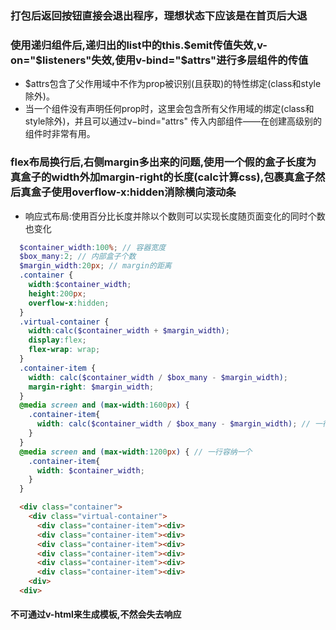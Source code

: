 ### 打包后返回按钮直接会退出程序，理想状态下应该是在首页后大退



### 使用递归组件后,递归出的list中的this.$emit传值失效,v-on="$listeners"失效,使用v-bind="$attrs"进行多层组件的传值
  + $attrs包含了父作用域中不作为prop被识别(且获取)的特性绑定(class和style除外)。
  + 当一个组件没有声明任何prop时，这里会包含所有父作用域的绑定(class和style除外)，并且可以通过v−bind="attrs" 传入内部组件——在创建高级别的组件时非常有用。
### flex布局换行后,右侧margin多出来的问题,使用一个假的盒子长度为真盒子的width外加margin-right的长度(calc计算css),包裹真盒子然后真盒子使用overflow-x:hidden消除横向滚动条
  + 响应式布局:使用百分比长度并除以个数则可以实现长度随页面变化的同时个数也变化
  ```scss
    $container_width:100%; // 容器宽度
    $box_many:2; // 内部盒子个数
    $margin_width:20px; // margin的距离
    .container {
      width:$container_width;
      height:200px;
      overflow-x:hidden;
    }
    .virtual-container {
      width:calc($container_width + $margin_width);
      display:flex;
      flex-wrap: wrap;
    }
    .container-item {
      width: calc($container_width / $box_many - $margin_width);
      margin-right: $margin_width;
    }
    @media screen and (max-width:1600px) {
      .container-item{
        width: calc($container_width / $box_many - $margin_width); // 一行容纳两个
      }
    }
    @media screen and (max-width:1200px) { // 一行容纳一个
      .container-item{
        width: $container_width;
      }
    }
  ```
  ```html
    <div class="container">
      <div class="virtual-container">
        <div class="container-item"><div>
        <div class="container-item"><div>
        <div class="container-item"><div>
        <div class="container-item"><div>
        <div class="container-item"><div>
        <div class="container-item"><div>
      <div>
    <div>
  ```

  #### 不可通过v-html来生成模板,不然会失去响应